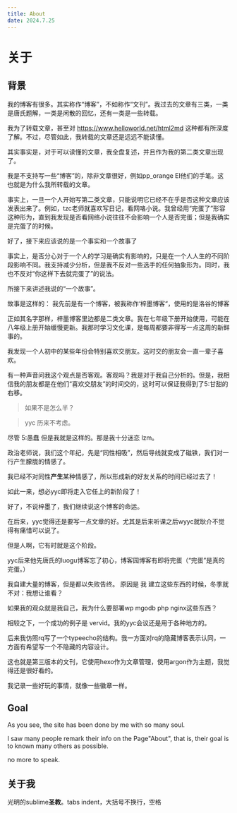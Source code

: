 ```yaml
---
title: About
date: 2024.7.25
---
```


# 关于

## 背景

我的博客有很多。其实称作“博客”，不如称作“文刊”。我过去的文章有三类，一类是唐氏题解，一类是闲散的回忆，还有一类是一些转载。

我为了转载文章，甚至对 https://www.helloworld.net/html2md 这种都有所深度了解。不过，尽管如此，我转载的文章还是远远不能读懂。

其实事实是，对于可以读懂的文章，我全盘复述，并且作为我的第二类文章出现了。

我是不支持写一些“博客”的，除非文章很好，例如pp_orange EI他们的手笔。这也就是为什么我所转载的文章。

事实上，一旦一个人开始写第二类文章，只能说明它已经不在乎是否这种文章应该发表出来了。例如，tzc老师就喜欢写日记，看网咯小说。我曾经用“完蛋了”形容这种形为，直到我发现是否看网络小说往往不会影响一个人是否完蛋；但是我确实是完蛋了的时候。



好了，接下来应该说的是一个事实和一个故事了

事实上，是否分心对于一个人的学习是确实有影响的，只是在一个人人生的不同阶段影响不同。我支持减少分析，但是我不反对一些选手的任何抽象形为。同时，我也不反对“你这样下去就完蛋了”的说法。

所接下来讲述我说的“一个故事”。

故事是这样的：
我先前是有一个博客，被我称作‘梓墨博客“，使用的是洛谷的博客



正如其名字那样，梓墨博客里边都是二类文章。我在七年级下册开始使用，可能在八年级上册开始缓慢更新。我那时学习文化课，是每周都要非得写一点这周的新鲜事的。

我发现一个人初中的某些年份会特别喜欢交朋友。这时交的朋友会一直一辈子喜欢。


有一种声音问我这个观点是否客观。客观吗？我是对于我自己分析的。但是，我相信我的朋友都是在他们“喜欢交朋友”的时间交的，这时可以保证我得到了5:甘甜的右移。

> 如果不是怎么半？

> yyc 历来不考虑。

尽管 5:愚蠢 但是我就是这样的。那是我十分迷恋 lzm。

政治老师说，我们这个年纪，先是“同性相吸”，然后导线就变成了磁铁，我们对一行产生朦胧的情感了。

我已经不对同性**产生**某种情感了，所以形成新的好友关系的时间已经过去了！

如此一来，想必yyc即将走入它任上的新阶段了！

  

  好了，不说梓墨了，我们继续说这个博客的命运。

  在后来，yyc觉得还是要写一点文章的好。尤其是后来听课之后wyyc就耿介不觉得有痛惜可以说了。

  但是人啊，它有时就是这个阶段。

  yyc后来他先唐氏的luogu博客忘了初心，博客园博客有即将完蛋（“完蛋”是真的完蛋。）

  我自建大量的博客，但是都以失败告终。
  原因是 我 建立这些东西的时候，冬季就不对：我想让谁看？

  如果我的观众就是我自己，我为什么要部署wp mgodb php nginx这些东西？

  相较之下，一个成功的例子是 vervid。我的yyc会议还是用于各种地方的。

  后来我仿照rq写了一个typeecho的结构。我一方面对rq的隐藏博客表示认同，一方面有希望写一个不隐藏的内容设计。

  这也就是第三版本的文刊，它使用hexo作为文章管理，使用argon作为主题，我觉得还是很好看的。

  我记录一些好玩的事情，就像一些徽章一样。



## Goal

As you see, the site has been done by me with so many soul.

I saw many people remark their info on the Page"About", that is, their goal is to known many others as possible.

no more to speak.

## 关于我

光明的sublime**圣教**。tabs indent，大括号不换行，空格
<!--stackedit_data:
eyJoaXN0b3J5IjpbLTE3MjQyOTk3NzMsLTEzNTg4MzYwNzhdfQ
==
-->